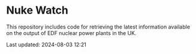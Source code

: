 # Nuke Watch

This repository includes code for retrieving the latest information available on the output of EDF nuclear power plants in the UK.

Last updated: 2024-08-03 12:21
